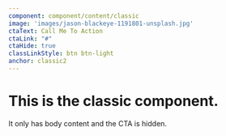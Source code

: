 ```yaml
---
component: component/content/classic
image: 'images/jason-blackeye-1191801-unsplash.jpg'
ctaText: Call Me To Action
ctaLink: "#"
ctaHide: true
classLinkStyle: btn btn-light
anchor: classic2
---
```


# This is the classic component.

It only has body content and the CTA is hidden.